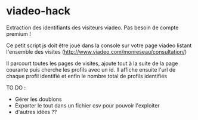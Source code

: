 # viadeo-hack
Extraction des identifiants des visiteurs viadeo. Pas besoin de compte premium !

Ce petit script js doit être joué dans la console sur votre page viadeo listant l'ensemble des visites (http://www.viadeo.com/monreseau/consultation/)

Il parcourt toutes les pages de visites, ajoute tout à la suite de la page courante puis cherche les profils avec un id.  Il affiche ensuite l'url de chaque profil identifié et enfin le nombre total de profils identifiés

TO DO :
- Gérer les doublons
- Exporter le tout dans un fichier csv pour pouvoir l'exploiter
- d'autres idées ??
